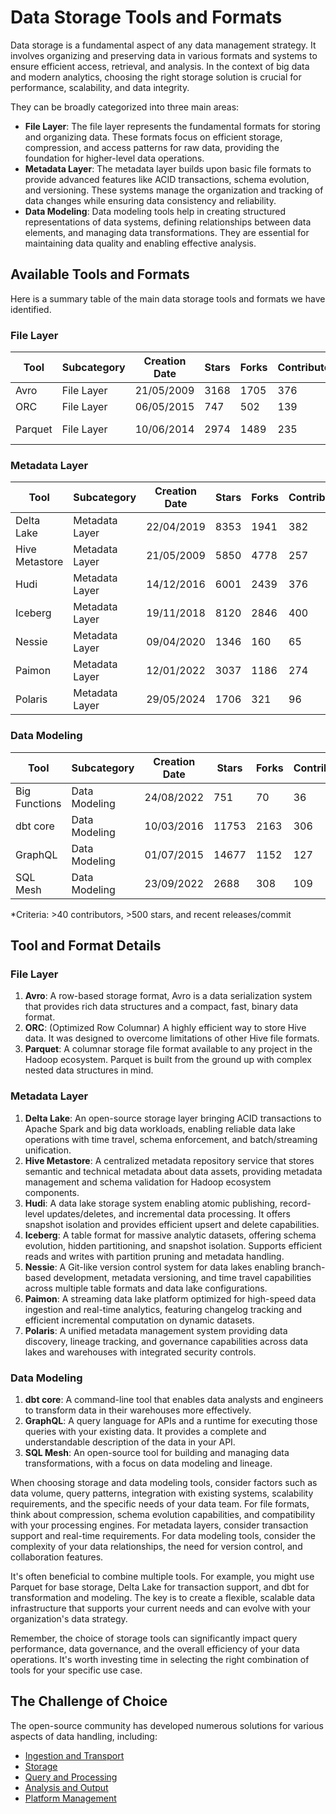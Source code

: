 # Data Storage Tools and Formats

Data storage is a fundamental aspect of any data management strategy. It involves organizing and preserving data in various formats and systems to ensure efficient access, retrieval, and analysis. In the context of big data and modern analytics, choosing the right storage solution is crucial for performance, scalability, and data integrity.

They can be broadly categorized into three main areas:
- **File Layer**: The file layer represents the fundamental formats for storing and organizing data. These formats focus on efficient storage, compression, and access patterns for raw data, providing the foundation for higher-level data operations.
- **Metadata Layer**: The metadata layer builds upon basic file formats to provide advanced features like ACID transactions, schema evolution, and versioning. These systems manage the organization and tracking of data changes while ensuring data consistency and reliability.
- **Data Modeling**: Data modeling tools help in creating structured representations of data systems, defining relationships between data elements, and managing data transformations. They are essential for maintaining data quality and enabling effective analysis.

## Available Tools and Formats

Here is a summary table of the main data storage tools and formats we have identified.

### File Layer

| Tool | Subcategory | Creation Date | Stars | Forks | Contributors | Last Release | Latest Commit | Meets Criteria* | Link |
|---|---|---|---|---|---|---|---|---|---|
| Avro | File Layer | 21/05/2009 | 3168 | 1705 | 376 | 05/08/2024 | 24/10/2025 | Yes | https://github.com/apache/avro |
| ORC | File Layer | 06/05/2015 | 747 | 502 | 139 | 01/10/2025 | 22/10/2025 | Yes | https://github.com/apache/orc |
| Parquet | File Layer | 10/06/2014 | 2974 | 1489 | 235 | 03/09/2025 | 22/10/2025 | Yes | https://github.com/apache/parquet-mr |

### Metadata Layer

| Tool | Subcategory | Creation Date | Stars | Forks | Contributors | Last Release | Latest Commit | Meets Criteria* | Link |
|---|---|---|---|---|---|---|---|---|---|
| Delta Lake | Metadata Layer | 22/04/2019 | 8353 | 1941 | 382 | 09/06/2025 | 25/10/2025 | Yes | https://github.com/delta-io/delta |
| Hive Metastore | Metadata Layer | 21/05/2009 | 5850 | 4778 | 257 | N/A | 26/10/2025 | Yes | https://github.com/apache/hive |
| Hudi | Metadata Layer | 14/12/2016 | 6001 | 2439 | 376 | 02/05/2025 | 26/10/2025 | Yes | https://github.com/apache/hudi |
| Iceberg | Metadata Layer | 19/11/2018 | 8120 | 2846 | 400 | 11/09/2025 | 26/10/2025 | Yes | https://github.com/apache/iceberg |
| Nessie | Metadata Layer | 09/04/2020 | 1346 | 160 | 65 | 24/10/2025 | 26/10/2025 | Yes | https://github.com/projectnessie/nessie |
| Paimon | Metadata Layer | 12/01/2022 | 3037 | 1186 | 274 | N/A | 26/10/2025 | Yes | https://github.com/apache/paimon |
| Polaris | Metadata Layer | 29/05/2024 | 1706 | 321 | 96 | 19/09/2025 | 24/10/2025 | Yes | https://github.com/apache/polaris |

### Data Modeling

| Tool | Subcategory | Creation Date | Stars | Forks | Contributors | Last Release | Latest Commit | Meets Criteria* | Link |
|---|---|---|---|---|---|---|---|---|---|
| Big Functions | Data Modeling | 24/08/2022 | 751 | 70 | 36 | 15/05/2025 | 17/10/2025 | No | https://github.com/unytics/bigfunctions |
| dbt core | Data Modeling | 10/03/2016 | 11753 | 2163 | 306 | 07/10/2025 | 22/10/2025 | Yes | https://github.com/dbt-labs/dbt-core |
| GraphQL | Data Modeling | 01/07/2015 | 14677 | 1152 | 127 | 04/09/2025 | 02/10/2025 | Yes | https://github.com/graphql/graphql-spec |
| SQL Mesh | Data Modeling | 23/09/2022 | 2688 | 308 | 109 | 16/10/2025 | 23/10/2025 | Yes | https://github.com/TobikoData/sqlmesh |

*Criteria: >40 contributors, >500 stars, and recent releases/commit

## Tool and Format Details

### File Layer

1. **Avro**: A row-based storage format, Avro is a data serialization system that provides rich data structures and a compact, fast, binary data format.
2. **ORC**: (Optimized Row Columnar) A highly efficient way to store Hive data. It was designed to overcome limitations of other Hive file formats.
3. **Parquet**: A columnar storage file format available to any project in the Hadoop ecosystem. Parquet is built from the ground up with complex nested data structures in mind.

### Metadata Layer

1. **Delta Lake**: An open-source storage layer bringing ACID transactions to Apache Spark and big data workloads, enabling reliable data lake operations with time travel, schema enforcement, and batch/streaming unification.
2. **Hive Metastore**: A centralized metadata repository service that stores semantic and technical metadata about data assets, providing metadata management and schema validation for Hadoop ecosystem components.
3. **Hudi**: A data lake storage system enabling atomic publishing, record-level updates/deletes, and incremental data processing. It offers snapshot isolation and provides efficient upsert and delete capabilities.
4. **Iceberg**: A table format for massive analytic datasets, offering schema evolution, hidden partitioning, and snapshot isolation. Supports efficient reads and writes with partition pruning and metadata handling.
5. **Nessie**: A Git-like version control system for data lakes enabling branch-based development, metadata versioning, and time travel capabilities across multiple table formats and data lake configurations.
6. **Paimon**: A streaming data lake platform optimized for high-speed data ingestion and real-time analytics, featuring changelog tracking and efficient incremental computation on dynamic datasets.
7. **Polaris**: A unified metadata management system providing data discovery, lineage tracking, and governance capabilities across data lakes and warehouses with integrated security controls.

### Data Modeling

1. **dbt core**: A command-line tool that enables data analysts and engineers to transform data in their warehouses more effectively.
2. **GraphQL**: A query language for APIs and a runtime for executing those queries with your existing data. It provides a complete and understandable description of the data in your API.
3. **SQL Mesh**: An open-source tool for building and managing data transformations, with a focus on data modeling and lineage.

When choosing storage and data modeling tools, consider factors such as data volume, query patterns, integration with existing systems, scalability requirements, and the specific needs of your data team. For file formats, think about compression, schema evolution capabilities, and compatibility with your processing engines. For metadata layers, consider transaction support and real-time requirements. For data modeling tools, consider the complexity of your data relationships, the need for version control, and collaboration features.

It's often beneficial to combine multiple tools. For example, you might use Parquet for base storage, Delta Lake for transaction support, and dbt for transformation and modeling. The key is to create a flexible, scalable data infrastructure that supports your current needs and can evolve with your organization's data strategy.

Remember, the choice of storage tools can significantly impact query performance, data governance, and the overall efficiency of your data operations. It's worth investing time in selecting the right combination of tools for your specific use case.

## The Challenge of Choice
The open-source community has developed numerous solutions for various aspects of data handling, including:
- [Ingestion and Transport](01.ingestion_and_transport.md)
- [Storage](02.storage.md)
- [Query and Processing](03.query_and_processing.md)
- [Analysis and Output](04.analysis_and_output.md)
- [Platform Management](05.platform_management.md)